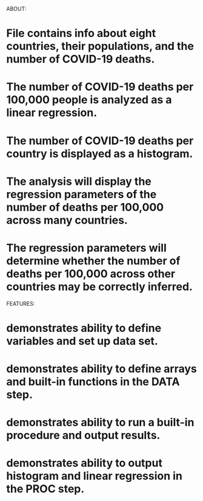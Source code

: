 ABOUT:
# File contains info about eight countries, their populations, and the number of COVID-19 deaths.
# The number of COVID-19 deaths per 100,000 people is analyzed as a linear regression.
# The number of COVID-19 deaths per country is displayed as a histogram.
# The analysis will display the regression parameters of the number of deaths per 100,000 across many countries.
# The regression parameters will determine whether the number of deaths per 100,000 across other countries may be correctly inferred.

FEATURES:
# demonstrates ability to define variables and set up data set.
# demonstrates ability to define arrays and built-in functions in the DATA step. 
# demonstrates ability to run a built-in procedure and output results.
# demonstrates ability to output histogram and linear regression in the PROC step.
